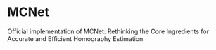# MCNet
Official implementation of MCNet: Rethinking the Core Ingredients for Accurate and Efficient Homography Estimation

